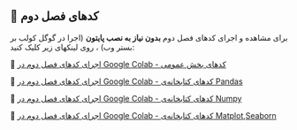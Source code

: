 ## 📌 کدهای فصل دوم

برای مشاهده و اجرای کدهای فصل دوم **بدون نیاز به نصب پایتون** (اجرا در گوگل کولب بر بستر وب) ، روی لینکهای زیر کلیک کنید:

🔗 [اجرای کدهای فصل دوم در Google Colab - کدهای بخش عمومی](https://colab.research.google.com/github/ML-OilGas/Book/blob/main/فصل2/Chapter2_General.ipynb)

🔗 [اجرای کدهای فصل دوم در Google Colab - کدهای کتابخانه‌ی Pandas](https://colab.research.google.com/github/ML-OilGas/Book/blob/main/فصل2/Chapter2_Pandas.ipynb)

🔗 [اجرای کدهای فصل دوم در Google Colab - کدهای کتابخانه‌ی Numpy](https://colab.research.google.com/github/ML-OilGas/Book/blob/main/فصل2/Chapter2_Numpy.ipynb)

🔗 [اجرای کدهای فصل دوم در Google Colab - کدهای کتابخانه‌ی Matplot,Seaborn](https://colab.research.google.com/github/ML-OilGas/Book/blob/main/فصل2/Chapter2_Matplot.ipynb)
